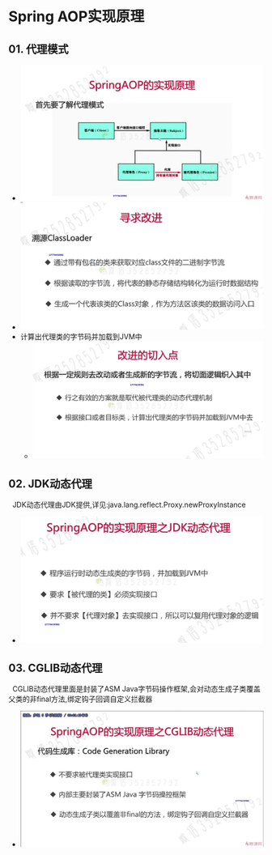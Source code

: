 # Spring AOP实现原理
## 01. 代理模式
+ <img src="./pics/AOP_20201227175131.png"/>
+ <img src="./pics/AOP_20201227175208.png"/>
+ 计算出代理类的字节码并加载到JVM中
   - <img src="./pics/AOP_20201227175246.png"/>
## 02. JDK动态代理
&nbsp;&nbsp;JDK动态代理由JDK提供,详见:java.lang.reflect.Proxy.newProxyInstance
+ <img src="./pics/AOP_20201227175315.png"/>
## 03. CGLIB动态代理
&nbsp;&nbsp;CGLIB动态代理里面是封装了ASM Java字节码操作框架,会对动态生成子类覆盖父类的非final方法,绑定钩子回调自定义拦截器
+ <img src="./pics/AOP_20201227180253.png"/>

